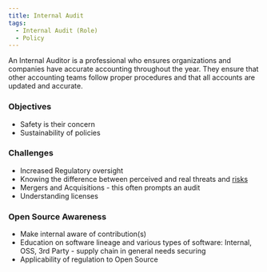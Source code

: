 ```yaml
---
title: Internal Audit
tags:
  - Internal Audit (Role)
  - Policy
---
```

An Internal Auditor is a professional who ensures organizations and companies have accurate accounting throughout the year. They ensure that other accounting teams follow proper procedures and that all accounts are updated and accurate.

### Objectives

- Safety is their concern
- Sustainability of policies

### Challenges

- Increased Regulatory oversight 
- Knowing the difference between perceived and real threats and [risks](https://osr.finos.org/docs/bok/Risks/Introduction)
- Mergers and Acquisitions - this often prompts an audit
- Understanding licenses

### Open Source Awareness

- Make internal aware of contribution(s)
- Education on software lineage and various types of software:  Internal, OSS, 3rd Party - supply chain in general needs securing
- Applicability of regulation to Open Source




<BokTagList tag="Internal Audit (Role)" filter="Activities" />
